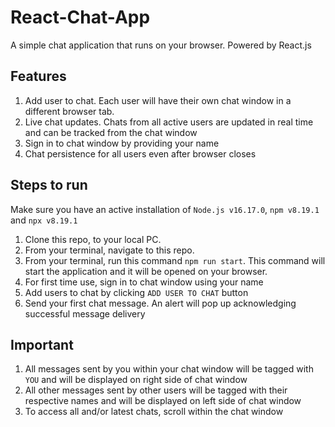# React-Chat-App

A simple chat application that runs on your browser. Powered by React.js

## Features
<ol>
  <li>Add user to chat. Each user will have their own chat window in a different browser tab.</li>
  <li>Live chat updates. Chats from all active users are updated in real time and can be tracked from the chat window</li>
  <li>Sign in to chat window by providing your name</li>
  <li>Chat persistence for all users even after browser closes</li>
</ol>

## Steps to run
Make sure you have an active installation of `Node.js v16.17.0`, `npm v8.19.1` and `npx v8.19.1`
<ol>
  <li>Clone this repo, to your local PC.</li>
  <li>From your terminal, navigate to this repo.</li>
  <li>From your terminal, run this command <code>npm run start</code>. This command will start the application and it will be opened on your browser. </li>
  <li>For first time use, sign in to chat window using your name</li>
  <li>Add users to chat by clicking <code>ADD USER TO CHAT</code> button </li>
  <li>Send your first chat message. An alert will pop up acknowledging successful message delivery </li>
</ol>

## Important
<ol>
<li>All messages sent by you within your chat window will be tagged with <code>YOU</code>
and will be displayed on right side of chat window</li>
<li>All other messages sent by other users will be tagged with their respective names
and will be displayed on left side of chat window</li>
<li> To access all and/or latest chats, scroll within the chat window </li>
</ol>
